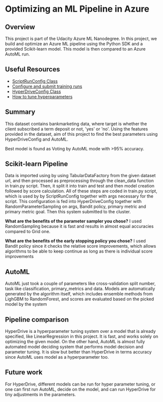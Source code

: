 # Optimizing an ML Pipeline in Azure

## Overview
This project is part of the Udacity Azure ML Nanodegree.
In this project, we build and optimize an Azure ML pipeline using the Python SDK and a provided Scikit-learn model.
This model is then compared to an Azure AutoML run.

## Useful Resources
- [ScriptRunConfig Class](https://docs.microsoft.com/en-us/python/api/azureml-core/azureml.core.scriptrunconfig?view=azure-ml-py)
- [Configure and submit training runs](https://docs.microsoft.com/en-us/azure/machine-learning/how-to-set-up-training-targets)
- [HyperDriveConfig Class](https://docs.microsoft.com/en-us/python/api/azureml-train-core/azureml.train.hyperdrive.hyperdriveconfig?view=azure-ml-py)
- [How to tune hyperparameters](https://docs.microsoft.com/en-us/azure/machine-learning/how-to-tune-hyperparameters)


## Summary

This dataset contains bankmarketing data, where target is whether the client subscribed a term deposit or not, 'yes' or 'no'. Using the features provided in the dataset, aim of this project to find the best parameters using HyperDriveConfig and AutoML.

Best model is found as Voting by AutoML mode with >95% accuracy. 

## Scikit-learn Pipeline
Data is imported using by using TabularDataFactory from the given dataset url, and then processed as preprocessing through the clean_data function in train.py script. Then, it split it into train and test and then model creation followed by score calculation. All of these steps are coded in train.py script, which is used by by ScriptRunConfig together with args necessary for the script. This configuration is fed into HyperDriveConfig together with RandomParameterSampling on args, Bandit policy, primary metric and primary metric goal. Then this system submitted to the cluster.

**What are the benefits of the parameter sampler you chose?**
I used RandomSampling because it is fast and results in almost equal accuracies compared to Grid one.

**What are the benefits of the early stopping policy you chose?**
I used Bandit policy since it checks the relative score improvements, which allows algorithms to be able to keep continue as long as there is individual score improvements

## AutoML
AutoML just took a couple of parameters like cross-validation split number, task like classification, primary_metrics and data. Models are automatically generated by the algorithm itself, which includes ensemble methods from LighGBM to RandomForest, and scores are evaluated based on the picked model by the system

## Pipeline comparison
HyperDrive is a hyperparameter tuning system over a model that is already specified, like LinearRegression in this project. It is fast, and works solely on optimizing the given model. On the other hand, AutoML is almost fully automated model deciding system that performs model decision and parameter tuning. It is slow but better than HyperDrive in terms accuracy since AutoML uses model as a hyperparameter too.

## Future work
For HyperDrive, different models can be run for hyper parameter tuning, or one can first run AutoML, decide on the model, and can run HyperDrive for tiny adjustments in the parameters.
